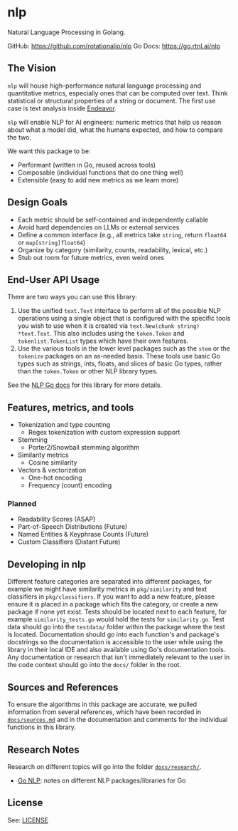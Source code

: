 # nlp

Natural Language Processing in Golang.

GitHub: <https://github.com/rotationalio/nlp>
Go Docs: <https://go.rtnl.ai/nlp>

## The Vision

`nlp` will house high-performance natural language processing and quantitative metrics, especially ones that can be computed over text.
Think statistical or structural properties of a string or document.
The first use case is text analysis inside [Endeavor](https://github.com/rotationalio/endeavor).

`nlp` will enable NLP for AI engineers: numeric metrics that help us reason about what a model did, what the humans expected, and how to compare the two.

We want this package to be:

* Performant (written in Go, reused across tools)
* Composable (individual functions that do one thing well)
* Extensible (easy to add new metrics as we learn more)

## Design Goals

* Each metric should be self-contained and independently callable
* Avoid hard dependencies on LLMs or external services
* Define a common interface (e.g., all metrics take `string`, return `float64` or `map[string]float64`)
* Organize by category (similarity, counts, readability, lexical, etc.)
* Stub out room for future metrics, even weird ones

## End-User API Usage

There are two ways you can use this library:

1) Use the unified `text.Text` interface to perform all of the possible NLP operations using a single object that is configured with the specific tools you wish to use when it is created via `text.New(chunk string) *text.Text`. This also includes using the `token.Token` and `tokenlist.TokenList` types which have their own features.
2) Use the various tools in the lower level packages such as the `stem` or the `tokenize` packages on an as-needed basis. These tools use basic Go types such as strings, ints, floats, and slices of basic Go types, rather than the `token.Token` or other NLP library types.

See the [NLP Go docs](https://go.rtnl.ai/nlp) for this library for more details.

## Features, metrics, and tools

* Tokenization and type counting
  * Regex tokenization with custom expression support
* Stemming
  * Porter2/Snowball stemming algorithm
* Similarity metrics
  * Cosine similarity
* Vectors & vectorization
  * One-hot encoding
  * Frequency (count) encoding

### Planned

* Readability Scores (ASAP)
* Part-of-Speech Distributions (Future)
* Named Entities & Keyphrase Counts (Future)
* Custom Classifiers (Distant Future)

## Developing in nlp

Different feature categories are separated into different packages, for example we might have similarity metrics in `pkg/similarity` and text classifiers in `pkg/classifiers`.
If you want to add a new feature, please ensure it is placed in a package which fits the category, or create a new package if none yet exist.
Tests should be located next to each feature, for example `similarity_tests.go` would hold the tests for `similarity.go`.
Test data should go into the `testdata/` folder within the package where the test is located.
Documentation should go into each function's and package's docstrings so the documentation is accessible to the user while using the library in their local IDE and also available using Go's documentation tools.
Any documentation or research that isn't immediately relevant to the user in the code context should go into the `docs/` folder in the root.

## Sources and References

To ensure the algorithms in this package are accurate, we pulled information from several references, which have been recorded in [`docs/sources.md`](./docs/sources.md) and in the documentation and comments for the individual functions in this library.

## Research Notes

Research on different topics will go into the folder [`docs/research/`](./docs/research/).

* [Go NLP](./docs/research/go_nlp.md): notes on different NLP packages/libraries for Go

## License

See: [LICENSE](./LICENSE)
